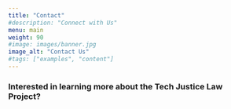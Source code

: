 ```yaml
---
title: "Contact"
#description: "Connect with Us"
menu: main
weight: 90
#image: images/banner.jpg
image_alt: "Contact Us"
#tags: ["examples", "content"]
---
```

### Interested in learning more about the Tech Justice Law Project? 



